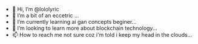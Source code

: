 - 👋 Hi, I’m @lololyric
- 👀 I’m a bit of an eccetric ...
- 🌱 I’m currently learning ai gan concepts beginer...
- 💞️ I’m looking to learn more about blockchain technology...
- 📫 How to reach me not sure coz i'm told i keep my head in the clouds...

<!---
lololyric/lololyric is a ✨ special ✨ repository because its `README.md` (this file) appears on your GitHub profile.
You can click the Preview link to take a look at your changes.
--->
